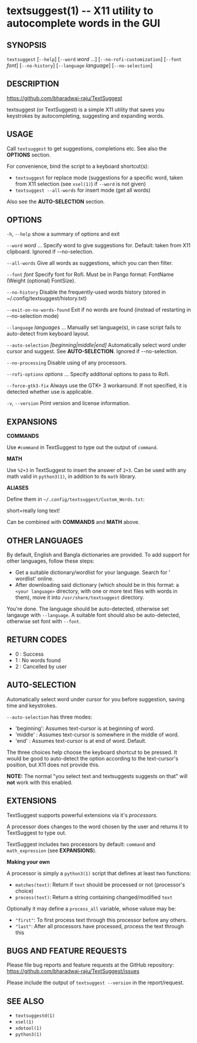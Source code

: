 textsuggest(1) -- X11 utility to autocomplete words in the GUI
==============================================================

## SYNOPSIS

  `textsuggest` \[`--help`\] \[`--word` *word* ...\] \[`--no-rofi-customization`\] \[`--font` *font*\] \[`--no-history`\] \[`--language` *language*\] \[`--no-selection`\]

## DESCRIPTION

  https://github.com/bharadwaj-raju/TextSuggest

  textsuggest (or TextSuggest) is a simple X11 utility that saves you keystrokes by autocompleting, suggesting and expanding words.

## USAGE

  Call `textsuggest` to get suggestions, completions etc. See also the **OPTIONS** section.

  For convenience, bind the script to a keyboard shortcut(s):

   - `textsuggest` for replace mode (suggestions for a specific word, taken from X11 selection (see `xsel(1)`) if `--word` is not given)
   - `textsuggest --all-words` for insert mode (get all words)

   Also see the **AUTO-SELECTION** section.

## OPTIONS

  `-h`, `--help`            show a summary of options and exit

  `--word` *word* ...
                        Specify word to give suggestions for. Default: taken from X11 clipboard. Ignored if --no-selection.

  `--all-words`
                        Give all words as suggestions, which you can then filter.

  `--font` *font*
                        Specify font for Rofi. Must be in Pango format: FontName (Weight (optional) FontSize).

  `--no-history`          Disable the frequently-used words history (stored in ~/.config/textsuggest/history.txt)

  `--exit-on-no-words-found`
                        Exit if no words are found (instead of restarting in --no-selection mode)

  `--language` *languages* ...   Manually set language(s), in case script fails to auto-detect from keyboard layout.

  `--auto-selection` *[beginning|middle|end]*
                        Automatically select word under cursor and suggest. See **AUTO-SELECTION**. Ignored if --no-selection.

  `--no-processing`       Disable using of any processors.

  `--rofi-options` *options* ...
                        Specify additonal options to pass to Rofi.

  `--force-gtk3-fix`		Always use the GTK+ 3 workaround. If not specified, it is detected whether use is applicable.

  `-v`, `--version`         Print version and license information.



## EXPANSIONS

  **COMMANDS**

  Use `#command` in TextSuggest to type out the output of `command`.

  **MATH**

  Use `%2+3` in TextSuggest to insert the answer of `2+3`. Can be used with any math valid in `python3(1)`, in addition to its `math` library.

  **ALIASES**

  Define them in `~/.config/textsuggest/Custom_Words.txt`:

  short=really long text!

  Can be combined with **COMMANDS** and **MATH** above.

## OTHER LANGUAGES

  By default, English and Bangla dictionaries are provided. To add support for other languages, follow these steps:

  - Get a suitable dictionary/wordlist for your language. Search for '<your language> wordlist' online.
  - After downloading said dictionary (which should be in this format: a `<your language>` directory, with one or more text files with words in them), move it into `/usr/share/textsuggest` directory.

  You're done. The language should be auto-detected, otherwise set langauge with `--language`. A suitable font should also be auto-detected, otherwise set font with `--font`.

## RETURN CODES

  - 0 : Success
  - 1 : No words found
  - 2 : Cancelled by user

## AUTO-SELECTION

  Automatically select word under cursor for you before suggestion, saving time and keystrokes.

  `--auto-selection` has three modes:

  - 'beginning': Assumes text-cursor is at beginning of word.
  - 'middle'   : Assumes text-cursor is somewhere in the middle of word.
  - 'end'      : Assumes text-cursor is at end of word. Default.

  The three choices help choose the keyboard shortcut to be pressed. It would be good to auto-detect the option
  according to the text-cursor's position, but X11 does not provide this.

  **NOTE:** The normal "you select text and textsuggests suggests on that" will **not** work with this enabled.

## EXTENSIONS

  TextSuggest supports powerful extensions via it's *processors*.

  A processor does changes to the word chosen by the user and returns it to TextSuggest to type out.

  TextSuggest includes two processors by default: `command` and `math_expression` (see **EXPANSIONS**).

  **Making your own**

  A processor is simply a `python3(1)` script that defines at least two functions:

  - `matches(text)`: Return if `text` should be processed or not (processor's choice)
  - `process(text)`: Return a string containing changed/modified `text`

  Optionally it may define a `process_all` variable, whose valuse may be:

  - `"first"`: To first process text through this processor before any others.
  - `"last"`: After all processors have processed, process the text through this

## BUGS AND FEATURE REQUESTS

  Please file bug reports and feature requests at the GitHub repository: https://github.com/bharadwaj-raju/TextSuggest/issues

  Please include the output of `textsuggest --version` in the report/request.

## SEE ALSO

  - `textsuggestd(1)`
  - `xsel(1)`
  - `xdotool(1)`
  - `python3(1)`
